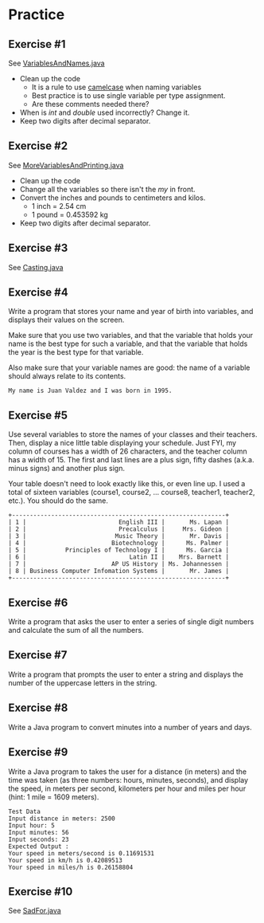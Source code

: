 # Practice

## Exercise #1

See [VariablesAndNames.java](./VariablesAndNames.java)

- Clean up the code
  - It is a rule to use [camelcase](https://en.wikipedia.org/wiki/Camel_case) when naming variables
  - Best practice is to use single variable per type assignment.
  - Are these comments needed there?
- When is *int* and *double* used incorrectly? Change it.
- Keep two digits after decimal separator.

## Exercise #2

See [MoreVariablesAndPrinting.java](./MoreVariablesAndPrinting.java)

- Clean up the code
- Change all the variables so there isn't the *my* in front.
- Convert the inches and pounds to centimeters and kilos.
  - 1 inch = 2.54 cm
  - 1 pound = 0.453592 kg
- Keep two digits after decimal separator.

## Exercise #3

See [Casting.java](./Casting.java)

## Exercise #4

Write a program that stores your name and year of birth into variables, and displays their values on the screen.

Make sure that you use two variables, and that the variable that holds your name is the best type for such a variable, and that the variable that holds the year is the best type for that variable.

Also make sure that your variable names are good: the name of a variable should always relate to its contents.

```
My name is Juan Valdez and I was born in 1995.
```

## Exercise #5

Use several variables to store the names of your classes and their teachers. Then, display a nice little table displaying your schedule.	Just FYI, my column of courses has a width of 26 characters, and the teacher column has a width of 15. The first and last lines are a plus sign, fifty dashes (a.k.a. minus signs) and another plus sign.

Your table doesn't need to look exactly like this, or even line up. I used a total of sixteen variables (course1, course2, ... course8, teacher1, teacher2, etc.). You should do the same.

```
+------------------------------------------------------------+
| 1 |                          English III |       Ms. Lapan |
| 2 |                          Precalculus |     Mrs. Gideon |
| 3 |                         Music Theory |       Mr. Davis |
| 4 |                        Biotechnology |      Ms. Palmer |
| 5 |           Principles of Technology I |      Ms. Garcia |
| 6 |                             Latin II |    Mrs. Barnett |
| 7 |                        AP US History | Ms. Johannessen |
| 8 | Business Computer Infomation Systems |       Mr. James |
+------------------------------------------------------------+
```

## Exercise #6

Write a program that asks the user to enter a series of single digit numbers and calculate the sum of all the numbers.

## Exercise #7

Write a program that prompts the user to enter a string and displays the number of the uppercase letters in the string.

## Exercise #8

Write a Java program to convert minutes into a number of years and days.

## Exercise #9

Write a Java program to takes the user for a distance (in meters) and the time was taken (as three numbers: hours, minutes, seconds), and display the speed, in meters per second, kilometers per hour and miles per hour (hint: 1 mile = 1609 meters).

```
Test Data
Input distance in meters: 2500 
Input hour: 5 
Input minutes: 56
Input seconds: 23
Expected Output :
Your speed in meters/second is 0.11691531 
Your speed in km/h is 0.42089513 
Your speed in miles/h is 0.26158804
```

## Exercise #10

See [SadFor.java](./SadFor.java)